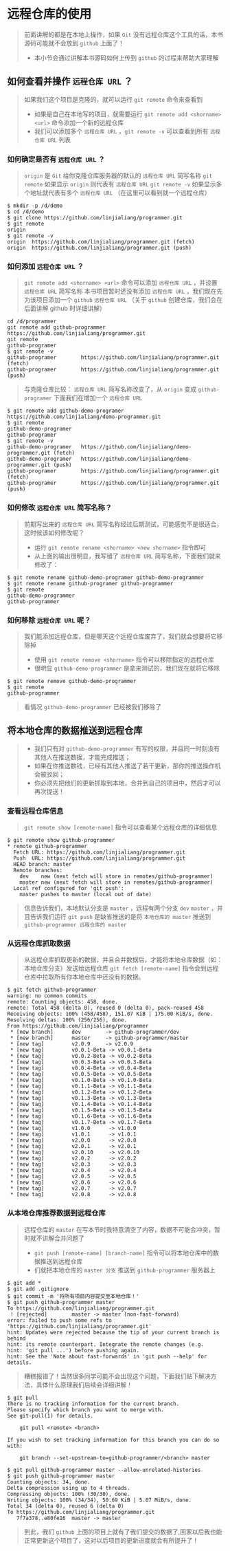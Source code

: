 # 远程仓库的使用

> 前面讲解的都是在本地上操作，如果 `Git` 没有远程仓库这个工具的话，本书源码可能就不会放到 `github` 上面了！
>
> -   本小节会通过讲解本书源码如何上传到 `github` 的过程来帮助大家理解

## 如何查看并操作 `远程仓库 URL` ？

> 如果我们这个项目是克隆的，就可以运行 `git remote` 命令来查看到
>
> -   如果是自己在本地写的项目，就需要运行 `git remote add <shorname> <url>` 命令添加一个新的远程仓库
> -   我们可以添加多个 `远程仓库 URL` ，`git remote -v` 可以查看到所有 `远程仓库 URL` 列表

### 如何确定是否有 `远程仓库 URL` ？

> `origin` 是 `Git` 给你克隆仓库服务器的默认的 `远程仓库 URL` 简写名称
> `git remote` 如果显示 `origin` 则代表有 `远程仓库 URL`
> `git remote -v` 如果显示多个地址就代表有多个 `远程仓库 URL` （在这里可以看到就一个远程仓库）

```shell
$ mkdir -p /d/demo
$ cd /d/demo
$ git clone https://github.com/linjialiang/programmer.git
$ git remote
origin
$ git remote -v
origin  https://github.com/linjialiang/programmer.git (fetch)
origin  https://github.com/linjialiang/programmer.git (push)
```

### 如何添加 `远程仓库 URL` ？

> `git remote add <shorname> <url>` 命令可以添加 `远程仓库 URL` ，并设置 `远程仓库 URL` 简写名称
> 本书项目暂时还没有添加 `远程仓库 URL` ，我们现在先为该项目添加一个 `github`  `远程仓库 URL` （关于 `github` 创建仓库，我们会在后面讲解 github 时详细讲解）

```shell
cd /d/programmer
git remote add github-programmer https://github.com/linjialiang/programmer.git
git remote
github-programer
$ git remote -v
github-programer        https://github.com/linjialiang/programmer.git (fetch)
github-programer        https://github.com/linjialiang/programmer.git (push)
```

> 与克隆仓库比较： `远程仓库 URL` 简写名称改变了，从 `origin` 变成 `github-programer`
> 下面我们在增加一个 `远程仓库 URL`

```shell
$ git remote add github-demo-programer https://github.com/linjialiang/demo-programmer.git
$ git remote
github-demo-programer
github-programer
$ git remote -v
github-demo-programer   https://github.com/linjialiang/demo-programmer.git (fetch)
github-demo-programer   https://github.com/linjialiang/demo-programmer.git (push)
github-programer        https://github.com/linjialiang/programmer.git (fetch)
github-programer        https://github.com/linjialiang/programmer.git (push)
```

### 如何修改 `远程仓库 URL` 简写名称？

> 前期写出来的 `远程仓库 URL` 简写名称经过后期测试，可能感觉不是很适合，这时候该如何修改呢？
>
> -   运行 `git remote rename <shorname> <new shorname>` 指令即可
> -   从上面的输出很明显，我写错了 `远程仓库 URL` 简写名称，下面我们就来修改了：

```shell
$ git remote rename github-demo-programer github-demo-programmer
$ git remote rename github-programer github-programmer
$ git remote
github-demo-programmer
github-programmer
```

### 如何移除 `远程仓库 URL` 呢？

> 我们能添加远程仓库，但是哪天这个远程仓库废弃了，我们就会想要将它移除掉
>
> -   使用 `git remote remove <shorname>` 指令可以移除指定的远程仓库
> -   很明显 `github-demo-programmer` 是拿来测试的，我们现在就将它移除

```shell
$ git remote remove github-demo-programmer
$ git remote
github-programmer
```

> 看情况 `github-demo-programmer` 已经被我们移除了

## 将本地仓库的数据推送到远程仓库

> -   我们只有对 `github-demo-programmer` 有写的权限，并且同一时刻没有其他人在推送数据，才能完成推送；
> -   如果在你推送数钱，已经有其他人推送了若干更新，那你的推送操作机会被驳回；
> -   你必须先把他们的更新抓取到本地，合并到自己的项目中，然后才可以再次提送！

### 查看远程仓库信息

> `git remote show [remote-name]` 指令可以查看某个远程仓库的详细信息

```shell
$ git remote show github-programmer
* remote github-programmer
  Fetch URL: https://github.com/linjialiang/programmer.git
  Push  URL: https://github.com/linjialiang/programmer.git
  HEAD branch: master
  Remote branches:
    dev    new (next fetch will store in remotes/github-programmer)
    master new (next fetch will store in remotes/github-programmer)
  Local ref configured for 'git push':
    master pushes to master (local out of date)
```

> 信息告诉我们，本地默认分支是 `master` ，远程有两个分支 `dev` `master` ，并且告诉我们运行 `git push` 是缺省推送的是将 `本地仓库的 master` 推送到 `github-programmer 远程仓库的 master`

### 从远程仓库抓取数据

> 从远程仓库抓取更新的数据，并且合并数据后，才能将本地仓库数据（如：本地仓库分支）发送给远程仓库
> `git fetch [remote-name]` 指令会到远程仓库中拉取所有你本地仓库中还没有的数据。

```shell
$ git fetch github-programmer
warning: no common commits
remote: Counting objects: 458, done.
remote: Total 458 (delta 0), reused 0 (delta 0), pack-reused 458
Receiving objects: 100% (458/458), 151.07 KiB | 175.00 KiB/s, done.
Resolving deltas: 100% (256/256), done.
From https://github.com/linjialiang/programmer
 * [new branch]      dev        -> github-programmer/dev
 * [new branch]      master     -> github-programmer/master
 * [new tag]         v2.0.9     -> v2.0.9
 * [new tag]         v0.0.1-Beta -> v0.0.1-Beta
 * [new tag]         v0.0.2-Beta -> v0.0.2-Beta
 * [new tag]         v0.0.3-Beta -> v0.0.3-Beta
 * [new tag]         v0.0.4-Beta -> v0.0.4-Beta
 * [new tag]         v0.0.5-Beta -> v0.0.5-Beta
 * [new tag]         v0.1.0-Beta -> v0.1.0-Beta
 * [new tag]         v0.1.1-Beta -> v0.1.1-Beta
 * [new tag]         v0.1.2-Beta -> v0.1.2-Beta
 * [new tag]         v0.1.3-Beta -> v0.1.3-Beta
 * [new tag]         v0.1.4-Beta -> v0.1.4-Beta
 * [new tag]         v0.1.5-Beta -> v0.1.5-Beta
 * [new tag]         v0.1.6-Beta -> v0.1.6-Beta
 * [new tag]         v0.1.7-Beta -> v0.1.7-Beta
 * [new tag]         v1.0.0      -> v1.0.0
 * [new tag]         v1.0.1      -> v1.0.1
 * [new tag]         v2.0.0      -> v2.0.0
 * [new tag]         v2.0.1      -> v2.0.1
 * [new tag]         v2.0.10     -> v2.0.10
 * [new tag]         v2.0.2      -> v2.0.2
 * [new tag]         v2.0.3      -> v2.0.3
 * [new tag]         v2.0.4      -> v2.0.4
 * [new tag]         v2.0.5      -> v2.0.5
 * [new tag]         v2.0.6      -> v2.0.6
 * [new tag]         v2.0.7      -> v2.0.7
 * [new tag]         v2.0.8      -> v2.0.8
```

### 从本地仓库推荐数据到远程仓库

> 远程仓库的 `master` 在写本节时我特意清空了内容，数据不可能会冲突，暂时就不讲解合并问题了
>
> -   `git push [remote-name] [branch-name]` 指令可以将本地仓库中的数据推送到远程仓库
> -   们就把本地仓库的 `master 分支` 推送到 `github-programmer` 服务器上

```shell
$ git add *
$ git add .gitignore
$ git commit -m '将所有项目内容提交至本地仓库！'
$ git push github-programmer master
To https://github.com/linjialiang/programmer.git
 ! [rejected]        master -> master (non-fast-forward)
error: failed to push some refs to 'https://github.com/linjialiang/programmer.git'
hint: Updates were rejected because the tip of your current branch is behind
hint: its remote counterpart. Integrate the remote changes (e.g.
hint: 'git pull ...') before pushing again.
hint: See the 'Note about fast-forwards' in 'git push --help' for details.
```

> 糟糕报错了！当然很多同学可能不会出现这个问题，下面我们贴下解决方法，具体什么原理我们后续会详细讲解！

```shell
$ git pull
There is no tracking information for the current branch.
Please specify which branch you want to merge with.
See git-pull(1) for details.

    git pull <remote> <branch>

If you wish to set tracking information for this branch you can do so with:

    git branch --set-upstream-to=github-programmer/<branch> master
```

```shell
$ git pull github-programmer master --allow-unrelated-histories
$ git push github-programmer master
Counting objects: 34, done.
Delta compression using up to 4 threads.
Compressing objects: 100% (30/30), done.
Writing objects: 100% (34/34), 50.69 KiB | 5.07 MiB/s, done.
Total 34 (delta 0), reused 6 (delta 0)
To https://github.com/linjialiang/programmer.git
   7f7a378..e80fe16  master -> master
```

> 到此，我们 `github` 上面的项目上就有了我们提交的数据了,回家以后我也能正常更新这个项目了，这对以后项目的更新进度就会有所提升了！
